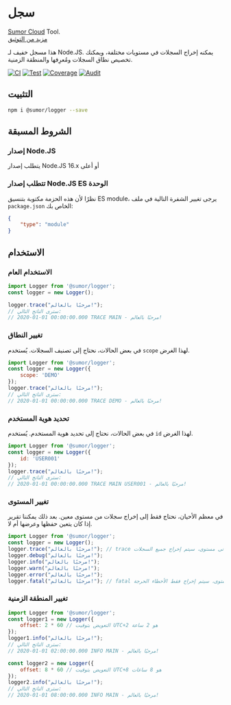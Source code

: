 # سجل

[Sumor Cloud](https://sumor.cloud) Tool.  
[مزيد من التوثيق](https://sumor.cloud/logger)

هذا مسجل خفيف لـ Node.JS.
يمكنه إخراج السجلات في مستويات مختلفة، ويمكنك تخصيص نطاق السجلات ومُعرِفها والمنطقة الزمنية.

[![CI](https://github.com/sumor-cloud/logger/actions/workflows/ci.yml/badge.svg)](https://github.com/sumor-cloud/logger/actions/workflows/ci.yml)
[![Test](https://github.com/sumor-cloud/logger/actions/workflows/ut.yml/badge.svg)](https://github.com/sumor-cloud/logger/actions/workflows/ut.yml)
[![Coverage](https://github.com/sumor-cloud/logger/actions/workflows/coverage.yml/badge.svg)](https://github.com/sumor-cloud/logger/actions/workflows/coverage.yml)
[![Audit](https://github.com/sumor-cloud/logger/actions/workflows/audit.yml/badge.svg)](https://github.com/sumor-cloud/logger/actions/workflows/audit.yml)

## التثبيت
```bash
npm i @sumor/logger --save
```

## الشروط المسبقة

### إصدار Node.JS
يتطلب إصدار Node.JS 16.x أو أعلى

### تتطلب إصدار Node.JS ES الوحدة
نظرًا لأن هذه الحزمة مكتوبة بتنسيق ES module،
يرجى تغيير الشفرة التالية في ملف `package.json` الخاص بك:
```json
{
    "type": "module"
}
```

## الاستخدام

### الاستخدام العام

```js
import Logger from '@sumor/logger';
const logger = new Logger();

logger.trace("مرحبًا بالعالم!");
// سترى الناتج التالي:
// 2020-01-01 00:00:00.000 TRACE MAIN - مرحبًا بالعالم!
```

### تغيير النطاق
في بعض الحالات، نحتاج إلى تصنيف السجلات. يُستخدم `scope` لهذا الغرض.
```js
import Logger from '@sumor/logger';
const logger = new Logger({
    scope: 'DEMO'
});
logger.trace("مرحبًا بالعالم!");
// سترى الناتج التالي:
// 2020-01-01 00:00:00.000 TRACE DEMO - مرحبًا بالعالم!
```

### تحديد هوية المستخدم
في بعض الحالات، نحتاج إلى تحديد هوية المستخدم. يُستخدم `id` لهذا الغرض.
```js
import Logger from '@sumor/logger';
const logger = new Logger({
    id: 'USER001'
});
logger.trace("مرحبًا بالعالم!");
// سترى الناتج التالي:
// 2020-01-01 00:00:00.000 TRACE MAIN USER001 - مرحبًا بالعالم!
```

### تغيير المستوى
في معظم الأحيان، نحتاج فقط إلى إخراج سجلات من مستوى معين. بعد ذلك يمكننا تقرير إذا كان يتعين حفظها وعرضها أم لا.
```js
import Logger from '@sumor/logger';
const logger = new Logger();
logger.trace("مرحبًا بالعالم!"); // trace هو أدنى مستوى، سيتم إخراج جميع السجلات
logger.debug("مرحبًا بالعالم!");
logger.info("مرحبًا بالعالم!");
logger.warn("مرحبًا بالعالم!");
logger.error("مرحبًا بالعالم!");
logger.fatal("مرحبًا بالعالم!"); // fatal هو أعلى مستوى، سيتم إخراج فقط الأخطاء الحرجة
```

### تغيير المنطقة الزمنية
```js
import Logger from '@sumor/logger';
const logger1 = new Logger({
    offset: 2 * 60 // التعويض بتوقيت UTC+2 هو 2 ساعة
});
logger1.info("مرحبًا بالعالم!");
// سترى الناتج التالي:
// 2020-01-01 02:00:00.000 INFO MAIN - مرحبًا بالعالم!

const logger2 = new Logger({
    offset: 8 * 60 // التعويض بتوقيت UTC+8 هو 8 ساعات
});
logger2.info("مرحبًا بالعالم!");
// سترى الناتج التالي:
// 2020-01-01 08:00:00.000 INFO MAIN - مرحبًا بالعالم!

```
